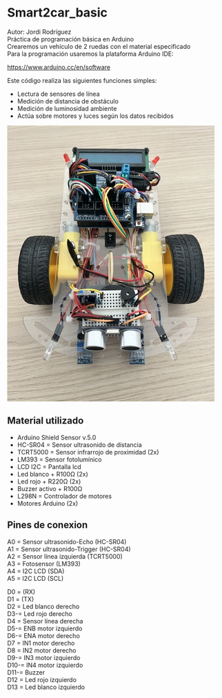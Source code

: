 # Smart2car_basic

Autor: Jordi Rodríguez  
Práctica de programación básica en Arduino   
Crearemos un vehículo de 2 ruedas con el material especificado  
Para la programación usaremos la plataforma Arduino IDE:  

https://www.arduino.cc/en/software

Este código realiza las siguientes funciones simples:  
- Lectura de sensores de línea  
- Medición de distancia de obstáculo  
- Medición de luminosidad ambiente  
- Actúa sobre motores y luces según los datos recibidos  
  
![Imagen Smart2car acabado](Smart2car_final.jpeg)  


## Material utilizado

- Arduino Shield Sensor v.5.0
- HC-SR04 = Sensor ultrasonido de distancia
- TCRT5000 = Sensor infrarrojo de proximidad (2x)
- LM393 = Sensor fotolumínico
- LCD I2C = Pantalla lcd
- Led blanco + R100Ω (2x)
- Led rojo + R220Ω (2x)
- Buzzer activo + R100Ω  
- L298N = Controlador de motores
- Motores Arduino (2x)
  

## Pines de conexion

A0 = Sensor ultrasonido-Echo (HC-SR04)  
A1 = Sensor ultrasonido-Trigger (HC-SR04)  
A2 = Sensor línea izquierda (TCRT5000)  
A3 = Fotosensor (LM393)  
A4 = I2C LCD (SDA)  
A5 = I2C LCD (SCL)  

D0 = (RX)  
D1 = (TX)  
D2 = Led blanco derecho  
D3-= Led rojo derecho  
D4 = Sensor línea derecha   
D5-= ENB motor izquierdo  
D6-= ENA motor derecho  
D7 = IN1 motor derecho  
D8 = IN2 motor derecho  
D9-= IN3 motor izquierdo  
D10-= IN4 motor izquierdo  
D11-= Buzzer  
D12 = Led rojo izquierdo   
D13 = Led blanco izquierdo  
